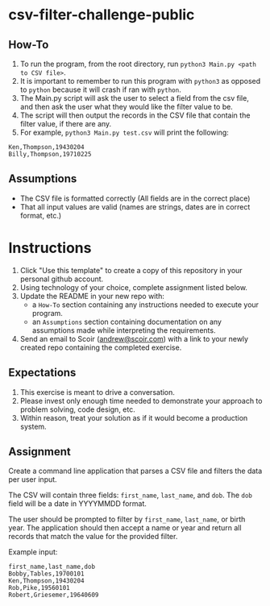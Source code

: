 # csv-filter-challenge-public

## How-To
1. To run the program, from the root directory, run `python3 Main.py <path to CSV file>`.
2. It is important to remember to run this program with `python3` as opposed to `python` because it will crash if ran with `python`.
3. The Main.py script will ask the user to select a field from the csv file, and then ask the user what they would like the filter value to be.
4. The script will then output the records in the CSV file that contain the filter value, if there are any.
5. For example, `python3 Main.py test.csv` will print the following:
```
Ken,Thompson,19430204
Billy,Thompson,19710225
```
## Assumptions
- The CSV file is formatted correctly (All fields are in the correct place)
- That all input values are valid (names are strings, dates are in correct format, etc.)

# Instructions
1. Click "Use this template" to create a copy of this repository in your personal github account.  
1. Using technology of your choice, complete assignment listed below.
1. Update the README in your new repo with:
    * a `How-To` section containing any instructions needed to execute your program.
    * an `Assumptions` section containing documentation on any assumptions made while interpreting the requirements.
1. Send an email to Scoir (andrew@scoir.com) with a link to your newly created repo containing the completed exercise.

## Expectations
1. This exercise is meant to drive a conversation. 
1. Please invest only enough time needed to demonstrate your approach to problem solving, code design, etc.
1. Within reason, treat your solution as if it would become a production system.

## Assignment
Create a command line application that parses a CSV file and filters the data per user input.

The CSV will contain three fields: `first_name`, `last_name`, and `dob`. The `dob` field will be a date in YYYYMMDD format.

The user should be prompted to filter by `first_name`, `last_name`, or birth year. The application should then accept a name or year and return all records that match the value for the provided filter. 

Example input:
```
first_name,last_name,dob
Bobby,Tables,19700101
Ken,Thompson,19430204
Rob,Pike,19560101
Robert,Griesemer,19640609
```
